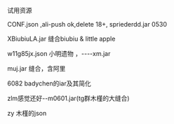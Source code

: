 试用资源

CONF.json ,ali-push ok,delete 18+,  spriederdd.jar    0530

XBiubiuLA.jar  缝合biubiu & little apple

w11g85jx.json  小明遗物   ，----xm.jar

muj.jar  缝合，含阿里

6082 badychen的iar及其简化

zlm感觉还好--m0601.jar(tg群木槿的大缝合)

zy 木槿的json
